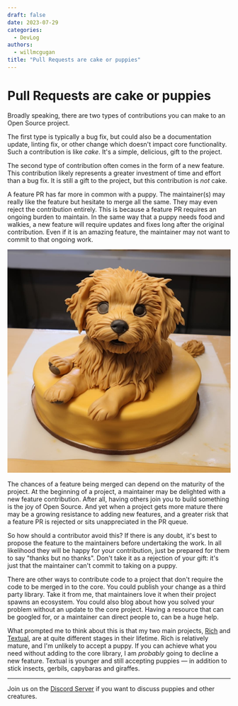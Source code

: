```yaml
---
draft: false
date: 2023-07-29
categories:
  - DevLog
authors:
  - willmcgugan
title: "Pull Requests are cake or puppies"
---
```


# Pull Requests are cake or puppies

Broadly speaking, there are two types of contributions you can make to an Open Source project.

<!-- more -->

The first type is typically a bug fix, but could also be a documentation update, linting fix, or other change which doesn't impact core functionality.
Such a contribution is like *cake*.
It's a simple, delicious, gift to the project.

The second type of contribution often comes in the form of a new feature.
This contribution likely represents a greater investment of time and effort than a bug fix.
It is still a gift to the project, but this contribution is *not* cake.

A feature PR has far more in common with a puppy.
The maintainer(s) may really like the feature but hesitate to merge all the same.
They may even reject the contribution entirely.
This is because a feature PR requires an ongoing burden to maintain.
In the same way that a puppy needs food and walkies, a new feature will require updates and fixes long after the original contribution.
Even if it is an amazing feature, the maintainer may not want to commit to that ongoing work.

![Puppy cake](../images/puppy.jpg)

The chances of a feature being merged can depend on the maturity of the project.
At the beginning of a project, a maintainer may be delighted with a new feature contribution.
After all, having others join you to build something is the joy of Open Source.
And yet when a project gets more mature there may be a growing resistance to adding new features, and a greater risk that a feature PR is rejected or sits unappreciated in the PR queue.

So how should a contributor avoid this?
If there is any doubt, it's best to propose the feature to the maintainers before undertaking the work.
In all likelihood they will be happy for your contribution, just be prepared for them to say "thanks but no thanks".
Don't take it as a rejection of your gift: it's just that the maintainer can't commit to taking on a puppy.

There are other ways to contribute code to a project that don't require the code to be merged in to the core.
You could publish your change as a third party library.
Take it from me, that maintainers love it when their project spawns an ecosystem.
You could also blog about how you solved your problem without an update to the core project.
Having a resource that can be googled for, or a maintainer can direct people to, can be a huge help.

What prompted me to think about this is that my two main projects, [Rich](https://github.com/Textualize/rich) and [Textual](https://github.com/Textualize/textual), are at quite different stages in their lifetime. Rich is relatively mature, and I'm unlikely to accept a puppy. If you can achieve what you need without adding to the core library, I am *probably* going to decline a new feature. Textual is younger and still accepting puppies &mdash; in addition to stick insects, gerbils, capybaras and giraffes.

---

Join us on the [Discord Server](https://discord.gg/Enf6Z3qhVr) if you want to discuss puppies and other creatures.
